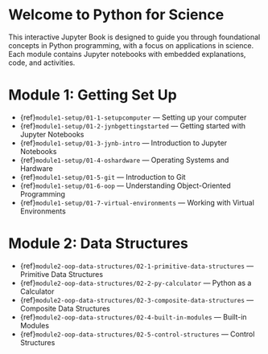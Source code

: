 # Welcome to Python for Science

This interactive Jupyter Book is designed to guide you through foundational concepts in Python programming, with a focus on applications in science. Each module contains Jupyter notebooks with embedded explanations, code, and activities.

# Module 1: Getting Set Up

- {ref}`module1-setup/01-1-setupcomputer` — Setting up your computer  
- {ref}`module1-setup/01-2-jynbgettingstarted` — Getting started with Jupyter Notebooks  
- {ref}`module1-setup/01-3-jynb-intro` — Introduction to Jupyter Notebooks  
- {ref}`module1-setup/01-4-oshardware` — Operating Systems and Hardware  
- {ref}`module1-setup/01-5-git` — Introduction to Git  
- {ref}`module1-setup/01-6-oop` — Understanding Object-Oriented Programming  
- {ref}`module1-setup/01-7-virtual-environments` — Working with Virtual Environments  

# Module 2: Data Structures

- {ref}`module2-oop-data-structures/02-1-primitive-data-structures` — Primitive Data Structures
- {ref}`module2-oop-data-structures/02-2-py-calculator` — Python as a Calculator
- {ref}`module2-oop-data-structures/02-3-composite-data-structures` — Composite Data Structures
- {ref}`module2-oop-data-structures/02-4-built-in-modules` — Built-in Modules
- {ref}`module2-oop-data-structures/02-5-control-structures` — Control Structures
